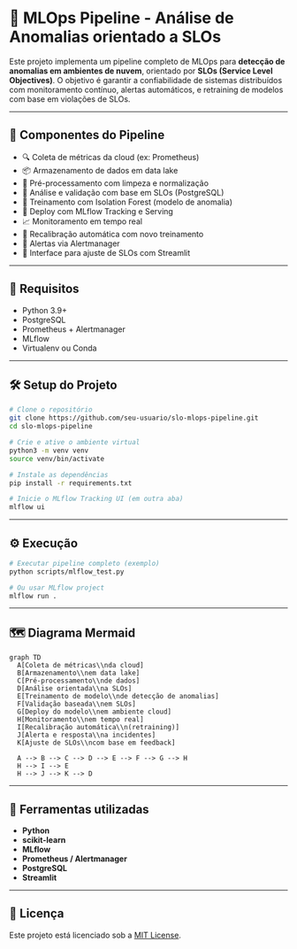 
# 🧠 MLOps Pipeline - Análise de Anomalias orientado a SLOs

Este projeto implementa um pipeline completo de MLOps para **detecção de anomalias em ambientes de nuvem**, orientado por **SLOs (Service Level Objectives)**. O objetivo é garantir a confiabilidade de sistemas distribuídos com monitoramento contínuo, alertas automáticos, e retraining de modelos com base em violações de SLOs.

---

## 📌 Componentes do Pipeline

- 🔍 Coleta de métricas da cloud (ex: Prometheus)
- 📦 Armazenamento de dados em data lake
- 🧼 Pré-processamento com limpeza e normalização
- 🎯 Análise e validação com base em SLOs (PostgreSQL)
- 🧠 Treinamento com Isolation Forest (modelo de anomalia)
- 🚀 Deploy com MLflow Tracking e Serving
- 📈 Monitoramento em tempo real
- 🔁 Recalibração automática com novo treinamento
- 🚨 Alertas via Alertmanager
- 👤 Interface para ajuste de SLOs com Streamlit

---

## 🧰 Requisitos

- Python 3.9+
- PostgreSQL
- Prometheus + Alertmanager
- MLflow
- Virtualenv ou Conda

---

## 🛠️ Setup do Projeto

```bash
# Clone o repositório
git clone https://github.com/seu-usuario/slo-mlops-pipeline.git
cd slo-mlops-pipeline

# Crie e ative o ambiente virtual
python3 -m venv venv
source venv/bin/activate

# Instale as dependências
pip install -r requirements.txt

# Inicie o MLflow Tracking UI (em outra aba)
mlflow ui
```

---

## ⚙️ Execução

```bash
# Executar pipeline completo (exemplo)
python scripts/mlflow_test.py

# Ou usar MLflow project
mlflow run .
```

---

## 🗺️ Diagrama Mermaid

```mermaid
graph TD
  A[Coleta de métricas\\nda cloud]
  B[Armazenamento\\nem data lake]
  C[Pré-processamento\\nde dados]
  D[Análise orientada\\na SLOs]
  E[Treinamento de modelo\\nde detecção de anomalias]
  F[Validação baseada\\nem SLOs]
  G[Deploy do modelo\\nem ambiente cloud]
  H[Monitoramento\\nem tempo real]
  I[Recalibração automática\\n(retraining)]
  J[Alerta e resposta\\na incidentes]
  K[Ajuste de SLOs\\ncom base em feedback]

  A --> B --> C --> D --> E --> F --> G --> H
  H --> I --> E
  H --> J --> K --> D
```

---

## 🧪 Ferramentas utilizadas

- **Python**
- **scikit-learn**
- **MLflow**
- **Prometheus / Alertmanager**
- **PostgreSQL**
- **Streamlit**

---

## 📜 Licença

Este projeto está licenciado sob a [MIT License](LICENSE).
